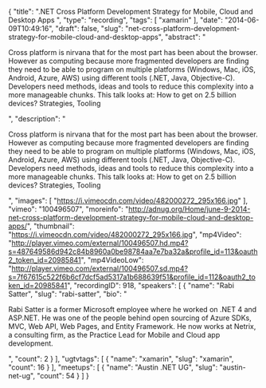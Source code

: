 {
  "title": ".NET Cross Platform Development Strategy for Mobile, Cloud and Desktop Apps ",
  "type": "recording",
  "tags": [
    "xamarin"
  ],
  "date": "2014-06-09T10:49:16",
  "draft": false,
  "slug": "net-cross-platform-development-strategy-for-mobile-cloud-and-desktop-apps",
  "abstract": "<p>Cross platform is nirvana that for the most part has been about the browser. However as computing because more fragmented developers are finding they need to be able to program on multiple platforms (Windows, Mac, iOS, Android, Azure, AWS) using different tools (.NET, Java, Objective-C). Developers need methods, ideas and tools to reduce this complexity into a more manageable chunks. This talk looks at: How to get on 2.5 billion devices? Strategies, Tooling</p>",
  "description": "<p>Cross platform is nirvana that for the most part has been about the browser. However as computing because more fragmented developers are finding they need to be able to program on multiple platforms (Windows, Mac, iOS, Android, Azure, AWS) using different tools (.NET, Java, Objective-C). Developers need methods, ideas and tools to reduce this complexity into a more manageable chunks. This talk looks at: How to get on 2.5 billion devices? Strategies, Tooling</p>",
  "images": [
    "https://i.vimeocdn.com/video/482000272_295x166.jpg"
  ],
  "vimeo": "100496507",
  "moreinfo": "http://adnug.org/Home/june-9-2014-net-cross-platform-development-strategy-for-mobile-cloud-and-desktop-apps/",
  "thumbnail": "https://i.vimeocdn.com/video/482000272_295x166.jpg",
  "mp4Video": "http://player.vimeo.com/external/100496507.hd.mp4?s=487649586d942c84b8960a0be98784aa7e7ba32a&profile_id=113&oauth2_token_id=20985841",
  "mp4VideoLow": "http://player.vimeo.com/external/100496507.sd.mp4?s=7f67615c522f6b6cf7dcf5ad5317a1b688639f51&profile_id=112&oauth2_token_id=20985841",
  "recordingID": 918,
  "speakers": [
    {
      "name": "Rabi Satter",
      "slug": "rabi-satter",
      "bio": "<p>Rabi Satter is a former Microsoft employee where he worked on .NET 4 and ASP.NET. He was one of the people behind open sourcing of Azure SDKs, MVC, Web API, Web Pages, and Entity Framework. He now works at Netrix, a consulting firm, as the Practice Lead for Mobile and Cloud app development.</p>",
      "count": 2
    }
  ],
  "ugtvtags": [
    {
      "name": "xamarin",
      "slug": "xamarin",
      "count": 16
    }
  ],
  "meetups": [
    {
      "name": "Austin .NET UG",
      "slug": "austin-net-ug",
      "count": 54
    }
  ]
}